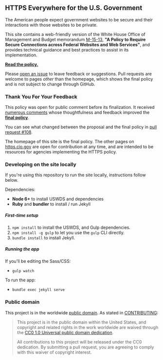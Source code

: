 ## HTTPS Everywhere for the U.S. Government

The American people expect government websites to be secure and their interactions with those websites to be private.

This site contains a web-friendly version of the White House Office of Management and Budget memorandum [M-15-13](https://obamawhitehouse.archives.gov/sites/default/files/omb/memoranda/2015/m-15-13.pdf), **"A Policy to Require Secure Connections across Federal Websites and Web Services"**, and provides technical guidance and best practices to assist in its implementation.

**[Read the policy.](https://https.cio.gov)**

Please [open an issue](https://github.com/gsa/https/issues/new) to leave feedback or suggestions. Pull requests are welcome to pages _other_ than the homepage, which shows the final policy and is not subject to change through GitHub.

### Thank You For Your Feedback

This policy was open for public comment before its finalization. It received [numerous comments](https://github.com/GSA/https/issues?utf8=%E2%9C%93&q=label%3A%22Public+Comment%22+) whose thoughtfulness and feedback improved the **[final policy](https://obamawhitehouse.archives.gov/sites/default/files/omb/memoranda/2015/m-15-13.pdf)**.

You can see what changed between the proposal and the final policy in [pull request #108](https://github.com/GSA/https/pull/108).

The homepage of this site is the final policy. The other pages on [https.cio.gov](https://https.cio.gov) are open for contribution at any time, and are intended to be resources for agencies implementing the HTTPS policy.

### Developing on the site locally

If you're using this repository to run the site locally, instructions follow below.

Dependencies:

* **Node 6+** to install USWDS and dependencies
* **Ruby** and **bundler** to install / run Jekyll

##### First-time setup

1. `npm install` to install the USWDS, and Gulp dependencies.
2. `npm install -g gulp` to let you use the `gulp` CLI directly.
3. `bundle install` to install Jekyll.

##### Running the app

If you'll be editing the Sass/CSS:

* `gulp watch`

To run the app:

* `bundle exec jekyll serve`

### Public domain

This project is in the worldwide [public domain](LICENSE.md). As stated in [CONTRIBUTING](CONTRIBUTING.md):

> This project is in the public domain within the United States, and copyright and related rights in the work worldwide are waived through the [CC0 1.0 Universal public domain dedication](https://creativecommons.org/publicdomain/zero/1.0/).
>
> All contributions to this project will be released under the CC0 dedication. By submitting a pull request, you are agreeing to comply with this waiver of copyright interest.
